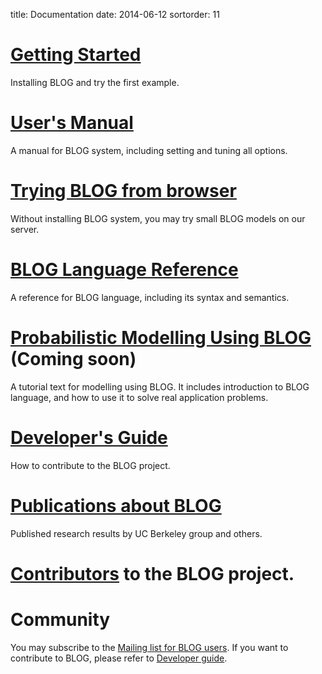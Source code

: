 title: Documentation
date: 2014-06-12 
sortorder: 11

# [Getting Started]({filename}get-start.md)
  Installing BLOG and try the first example. 
<!-- *** Placeholder for installation *** -->

# [User's Manual]({filename}user-manual.md)
  A manual for BLOG system, including setting and tuning all options. 

# [Trying BLOG from browser](http://patmos.banatao.berkeley.edu:8080/)
  Without installing BLOG system, you may try small BLOG models on our server.

# [BLOG Language Reference](http://www.eecs.berkeley.edu/Pubs/TechRpts/2013/EECS-2013-51.pdf) 
  A reference for BLOG language, including its syntax and semantics. 

# [Probabilistic Modelling Using BLOG](xxx) (Coming soon)
  A tutorial text for modelling using BLOG. It includes introduction to BLOG language, and how to use it to solve real application problems. 

# [Developer's Guide]({filename}develop-guide.md)
  How to contribute to the BLOG project. 

# [Publications about BLOG]({filename}publication.md)
  Published research results by UC Berkeley group and others. 

# [Contributors]({filename}contributor.md) to the BLOG project.

# Community
You may subscribe to the [Mailing list for BLOG users](xxx).
If you want to contribute to BLOG, please refer to [Developer guide]({filename}develop-guide.md).

